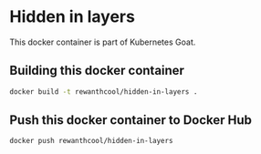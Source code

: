 # Hidden in layers

This docker container is part of Kubernetes Goat.

## Building this docker container

```bash
docker build -t rewanthcool/hidden-in-layers .
```

## Push this docker container to Docker Hub

```bash
docker push rewanthcool/hidden-in-layers
```
